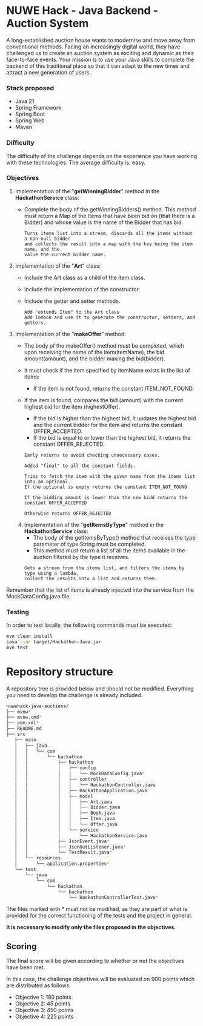 # NUWE Hack - Java Backend - Auction System

A long-established auction house wants to modernise and move away from conventional methods. Facing an increasingly digital world, they have challenged us to create an auction system as exciting and dynamic as their face-to-face events. Your mission is to use your Java skills to complete the backend of this traditional place so that it can adapt to the new times and attract a new generation of users.

### Stack proposed

- Java 21
- Spring Framework
- Spring Boot
- Spring Web
- Maven

### Difficulty

The difficulty of the challenge depends on the experience you have working with these technologies.
The average difficulty is: easy.

### Objectives

1. Implementation of the "**getWinningBidder**" method in the **HackathonService** class:
    - Complete the body of the getWinningBidders() method. This method must return a Map of the Items that have been bid on (that there is a Bidder) and whose value is the name of the Bidder that has bid.


      ```     
      Turns items list into a stream, discards all the items without a non-null bidder
      and collects the result into a map with the key being the item name, and the 
      value the current bidder name.
      ```


2. Implementation of the "**Art**" class:
    - Include the Art class as a child of the Item class.
    - Include the implementation of the constructor.
    - Include the getter and setter methods.

      ```   
      Add "extends Item" to the Art class
      Add lombok and use it to generate the constructor, setters, and getters.
      ```


3. Implementation of the "**makeOffer**" method:
    - The body of the makeOffer() method must be completed, which upon receiving the name of the item(itemName), the bid amount(amount), and the bidder making the bid(bidder).
    - It must check if the item specified by itemName exists in the list of items:
        - If the item is not found, returns the constant ITEM_NOT_FOUND.
    - If the item is found, compares the bid (amount) with the current highest bid for the item (highestOffer).
        - If the bid is higher than the highest bid, it updates the highest bid and the current bidder for the item and returns the constant OFFER_ACCEPTED.
        - If the bid is equal to or lower than the highest bid, it returns the constant OFFER_REJECTED.  



      ```
      Early returns to avoid checking unnecessary cases.

      Added "final" to all the constant fields.

      Tries to fetch the item with the given name from the items list into an optional.
      If the optional is empty returns the constant ITEM_NOT_FOUND

      If the bidding amount is lower than the new bidd returns the constant OFFER_ACCEPTED

      Otherwise returns OFFER_REJECTED
      ```

   4. Implementation of the "**getItemsByType**" method in the **HackathonService** class:
       - The body of the getItemsByType() method that receives the type parameter of type String must be completed.
       - This method must return a list of all the items available in the auction filtered by the type it receives.
      ```
      Gets a stream from the items list, and filters the items by type using a lambda,
      collect the results into a list and returns them.
      ```
      

Remember that the list of items is already injected into the service from the MockDataConfig.java file.

### Testing

In order to test locally, the following commands must be executed:
```bash
mvn clean install
java -jar target/Hackathon-Java.jar
mvn test
```

# Repository structure

A repository tree is provided below and should not be modified. Everything you need to develop the challenge is already included.
```bash
nuwehack-java-auctions/
├── mvnw*
├── mvnw.cmd*
├── pom.xml*
├── README.md
├── src
   ├── main
   │   ├── java
   │   │   └── com
   │   │       └── hackathon
   │   │           ├── hackathon
   │   │           │   ├── config
   │   │           │   │   └── MockDataConfig.java*
   │   │           │   ├── controller
   │   │           │   │   └── HackathonController.java
   │   │           │   ├── HackathonApplication.java
   │   │           │   ├── model
   │   │           │   │   ├── Art.java
   │   │           │   │   ├── Bidder.java
   │   │           │   │   ├── Book.java
   │   │           │   │   ├── Item.java
   │   │           │   │   └── Offer.java
   │   │           │   └── service
   │   │           │       └── HackathonService.java
   │   │           ├── JsonEvent.java*
   │   │           ├── JsonOutListener.java*
   │   │           └── TestResult.java*
   │   └── resources
   │       └── application.properties*
   └── test
       └── java
           └── com
               └── hackathon
                   └── hackathon
                       └── HackathonControllerTest.java*
```
The files marked with * must not be modified, as they are part of what is provided for the correct functioning of the tests and the project in general.

**It is necessary to modify only the files proposed in the objectives**.

## Scoring
The final score will be given according to whether or not the objectives have been met.

In this case, the challenge objectives will be evaluated on 900 points which are distributed as follows:

- Objective 1: 180 points
- Objective 2: 45 points
- Objective 3: 450 points
- Objective 4: 225 points


